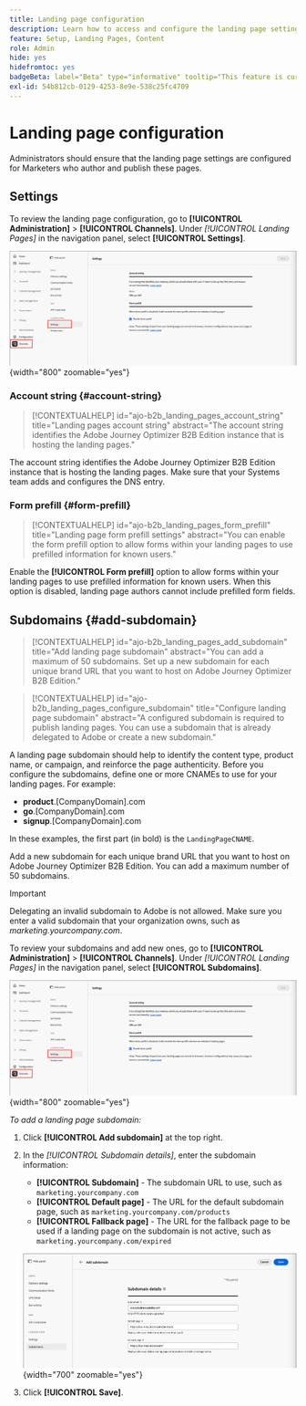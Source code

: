 ```yaml
---
title: Landing page configuration
description: Learn how to access and configure the landing page settings so that your Marketing team can author and publish web pages to support their campaigns.
feature: Setup, Landing Pages, Content
role: Admin
hide: yes
hidefromtoc: yes
badgeBeta: label="Beta" type="informative" tooltip="This feature is currently in a limited beta release"
exl-id: 54b812cb-0129-4253-8e9e-538c25fc4709
---
```

# Landing page configuration

Administrators should ensure that the landing page settings are configured for Marketers who author and publish these pages. 

## Settings

To review the landing page configuration, go to **[!UICONTROL Administration]** > **[!UICONTROL Channels]**. Under _[!UICONTROL Landing Pages]_ in the navigation panel, select **[!UICONTROL Settings]**.

![Landing page settings](./assets/config-landing-pages-settings.png){width="800" zoomable="yes"}

### Account string {#account-string}

>[!CONTEXTUALHELP]
>id="ajo-b2b_landing_pages_account_string"
>title="Landing pages account string"
>abstract="The account string identifies the Adobe Journey Optimizer B2B Edition instance that is hosting the landing pages."

The account string identifies the Adobe Journey Optimizer B2B Edition instance that is hosting the landing pages. Make sure that your Systems team adds and configures the DNS entry.

### Form prefill {#form-prefill}

>[!CONTEXTUALHELP]
>id="ajo-b2b_landing_pages_form_prefill"
>title="Landing page form prefill settings"
>abstract="You can enable the form prefill option to allow forms within your landing pages to use prefilled information for known users."

Enable the **[!UICONTROL Form prefill]** option to allow forms within your landing pages to use prefilled information for known users. When this option is disabled, landing page authors cannot include prefilled form fields.

## Subdomains {#add-subdomain}

>[!CONTEXTUALHELP]
>id="ajo-b2b_landing_pages_add_subdomain"
>title="Add landing page subdomain"
>abstract="You can add a maximum of 50 subdomains. Set up a new subdomain for each unique brand URL that you want to host on Adobe Journey Optimizer B2B Edition."

>[!CONTEXTUALHELP]
>id="ajo-b2b_landing_pages_configure_subdomain"
>title="Configure landing page subdomain"
>abstract="A configured subdomain is required to publish landing pages. You can use a subdomain that is already delegated to Adobe or create a new subdomain."

A landing page subdomain should help to identify the content type, product name, or campaign, and reinforce the page authenticity. Before you configure the subdomains, define one or more CNAMEs to use for your landing pages. For example:

* **product**.[CompanyDomain].com
* **go**.[CompanyDomain].com
* **signup**.[CompanyDomain].com

In these examples, the first part (in bold) is the `LandingPageCNAME`.

Add a new subdomain for each unique brand URL that you want to host on Adobe Journey Optimizer B2B Edition. You can add a maximum number of 50 subdomains.

>[!IMPORTANT]
>
>Delegating an invalid subdomain to Adobe is not allowed. Make sure you enter a valid subdomain that your organization owns, such as _marketing.yourcompany.com_.

To review your subdomains and add new ones, go to **[!UICONTROL Administration]** > **[!UICONTROL Channels]**. Under _[!UICONTROL Landing Pages]_ in the navigation panel, select **[!UICONTROL Subdomains]**.

![Landing page subdomains](./assets/config-landing-pages-settings.png){width="800" zoomable="yes"}

_To add a landing page subdomain:_

1. Click **[!UICONTROL Add subdomain]** at the top right.

1. In the _[!UICONTROL Subdomain details]_, enter the subdomain information:

   * **[!UICONTROL Subdomain]** - The subdomain URL to use, such as `marketing.yourcompany.com`
   * **[!UICONTROL Default page]** - The URL for the default subdomain page, such as `marketing.yourcompany.com/products`
   * **[!UICONTROL Fallback page]** - The URL for the fallback page to be used if a landing page on the subdomain is not active, such as `marketing.yourcompany.com/expired`

   ![Add landing page subdomain](./assets/config-landing-pages-add-subdomain.png){width="700" zoomable="yes"}

1. Click **[!UICONTROL Save]**.
